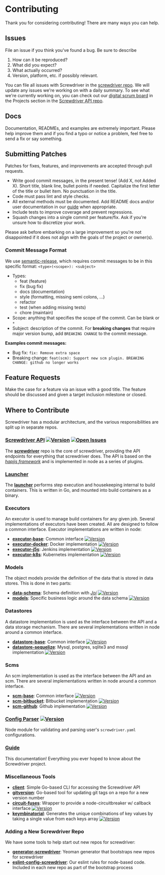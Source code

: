 # Contributing

Thank you for considering contributing! There are many ways you can help.

## Issues

File an issue if you think you've found a bug. Be sure to describe

1. How can it be reproduced?
2. What did you expect?
3. What actually occurred?
4. Version, platform, etc. if possibly relevant.

You can file all issues with Screwdriver in the [screwdriver repo][api-issues-url]. We will update any issues we're working on with a daily summary. To see what we're currently working on, you can check out our [digital scrum board](https://github.com/screwdriver-cd/screwdriver/projects/4) in the Projects section in the [Screwdriver API repo][api-repo].

## Docs

Documentation, READMEs, and examples are extremely important. Please help improve them and if you find a typo or notice a problem, feel free to send a fix or say something.

## Submitting Patches

Patches for fixes, features, and improvements are accepted through pull requests.

* Write good commit messages, in the present tense! (Add X, not Added X). Short title, blank line, bullet points if needed. Capitalize the first letter of the title or bullet item. No punctuation in the title.
* Code must pass lint and style checks.
* All external methods must be documented. Add README docs and/or user documentation in our [guide][guide-repo] when appropriate.
* Include tests to improve coverage and prevent regressions.
* Squash changes into a single commit per feature/fix. Ask if you're unsure how to discretize your work.

Please ask before embarking on a large improvement so you're not disappointed if it does not align with the goals of the project or owner(s).

### Commit Message Format

We use [semantic-release](https://www.npmjs.com/package/semantic-release), which requires commit messages to be in this specific format: `<type>(<scope>): <subject>`

* Types:
  * feat (feature)
  * fix (bug fix)
  * docs (documentation)
  * style (formatting, missing semi colons, …)
  * refactor
  * test (when adding missing tests)
  * chore (maintain)
* Scope: anything that specifies the scope of the commit. Can be blank or `*`
* Subject: description of the commit. For **breaking changes** that require major version bump, add `BREAKING CHANGE` to the commit message.

**Examples commit messages:**
* Bug fix: `fix: Remove extra space`
* Breaking change: `feat(scm): Support new scm plugin. BREAKING CHANGE: github no longer works`

## Feature Requests

Make the case for a feature via an issue with a good title. The feature should be discussed and given a target inclusion milestone or closed.

## Where to Contribute

Screwdriver has a modular architecture, and the various responsibilities are split up in separate repos.

### [Screwdriver API][api-repo] [![Version][api-npm-image]][api-npm-url] [![Open Issues][api-issues-image]][api-issues-url]
The **[screwdriver][api-repo]** repo is the core of screwdriver, providing the API endpoints for everything that screwdriver does. The API is based on the *[hapijs framework](http://hapijs.com/)* and is implemented in node as a series of plugins.

### [Launcher][launcher-repo]

The **[launcher][launcher-repo]** performs step execution and housekeeping internal to build containers. This is written in Go, and mounted into build containers as a binary.

### Executors

An executor is used to manage build containers for any given job. Several implementations of executors have been created. All are designed to follow a common interface. Executor implementations are written in node:

* **[executor-base][executor-base-repo]**: Common interface [![Version][executor-base-npm-image]][executor-base-npm-url]
* **[executor-docker][executor-docker-repo]**: Docker implementation [![Version][executor-docker-npm-image]][executor-docker-npm-url]
* **[executor-j5s](https://github.com/screwdriver-cd/executor-j5s)**: Jenkins implementation [![Version][executor-j5s-npm-image]][executor-j5s-npm-url]
* **[executor-k8s][executor-k8s-repo]**: Kubernetes implementation [![Version][executor-k8s-npm-image]][executor-k8s-npm-url]

### Models

The object models provide the definition of the data that is stored in data stores. This is done in two parts:

* **[data-schema][dataschema-repo]**: Schema definition with *[Joi](https://www.npmjs.com/package/joi)* [![Version][dataschema-npm-image]][dataschema-npm-url]
* **[models][models-repo]**: Specific business logic around the data schema [![Version][models-npm-image]][models-npm-url]

### Datastores

A datastore implementation is used as the interface between the API and a data storage mechanism. There are several implementations written in node around a common interface.

* **[datastore-base][datastore-base-repo]**: Common interface [![Version][datastore-base-npm-image]][datastore-base-npm-url]
* **[datastore-sequelize][datastore-sequelize-repo]**: Mysql, postgres, sqlite3 and mssql implementation [![Version][datastore-sequelize-npm-image]][datastore-sequelize-npm-url]

### Scms

An scm implementation is used as the interface between the API and an scm. There are several implementations written in node around a common interface.

* **[scm-base][scm-base-repo]**: Common interface [![Version][scm-base-npm-image]][scm-base-npm-url]
* **[scm-bitbucket][scm-bitbucket-repo]**: Bitbucket implementation [![Version][scm-bitbucket-npm-image]][scm-bitbucket-npm-url]
* **[scm-github][scm-github-repo]**: Github implementation [![Version][scm-github-npm-image]][scm-github-npm-url]

### [Config Parser][config-parser-repo] [![Version][config-parser-npm-image]][config-parser-npm-url]

Node module for validating and parsing user's `screwdriver.yaml` configurations.

### [Guide][guide-repo]

This documentation! Everything you ever hoped to know about the Screwdriver project.

### Miscellaneous Tools

* **[client][client-repo]**: Simple Go-based CLI for accessing the Screwdriver API
* **[gitversion][gitversion-repo]**: Go-based tool for updating git tags on a repo for a new version number
* **[circuit-fuses][circuit-fuses-repo]**: Wrapper to provide a node-circuitbreaker w/ callback interface [![Version][circuit-fuses-npm-image]][circuit-fuses-npm-url]
* **[keymbinatorial][keymbinatorial-repo]**: Generates the unique combinations of key values by taking a single value from each keys array [![Version][keymbinatorial-npm-image]][keymbinatorial-npm-url]

### Adding a New Screwdriver Repo

We have some tools to help start out new repos for screwdriver:

* **[generator-screwdriver](https://github.com/screwdriver-cd/generator-screwdriver)**: Yeoman generator that bootstraps new repos for screwdriver
* **[eslint-config-screwdriver](https://github.com/screwdriver-cd/eslint-config-screwdriver)**: Our eslint rules for node-based code. Included in each new repo as part of the bootstrap process

[api-repo]: https://github.com/screwdriver-cd/screwdriver
[api-npm-image]: https://img.shields.io/npm/v/screwdriver-api.svg
[api-npm-url]: https://npmjs.org/package/screwdriver-api
[api-issues-image]: https://img.shields.io/github/issues/screwdriver-cd/screwdriver.svg
[api-issues-url]: https://github.com/screwdriver-cd/screwdriver/issues

[launcher-repo]: https://github.com/screwdriver-cd/launcher

[executor-base-repo]: https://github.com/screwdriver-cd/executor-base
[executor-base-npm-image]: https://img.shields.io/npm/v/screwdriver-executor-base.svg
[executor-base-npm-url]: https://npmjs.org/package/screwdriver-executor-base

[executor-docker-repo]: https://github.com/screwdriver-cd/executor-docker
[executor-docker-npm-image]: https://img.shields.io/npm/v/screwdriver-executor-docker.svg
[executor-docker-npm-url]: https://npmjs.org/package/screwdriver-executor-docker

[executor-j5s-repo]: https://github.com/screwdriver-cd/executor-j5s
[executor-j5s-npm-image]: https://img.shields.io/npm/v/screwdriver-executor-j5s.svg
[executor-j5s-npm-url]: https://npmjs.org/package/screwdriver-executor-j5s

[executor-k8s-repo]: https://github.com/screwdriver-cd/executor-k8s
[executor-k8s-npm-image]: https://img.shields.io/npm/v/screwdriver-executor-k8s.svg
[executor-k8s-npm-url]: https://npmjs.org/package/screwdriver-executor-k8s
[dataschema-repo]: https://github.com/screwdriver-cd/data-schema
[dataschema-npm-image]: https://img.shields.io/npm/v/screwdriver-data-schema.svg
[dataschema-npm-url]: https://npmjs.org/package/screwdriver-data-schema

[models-repo]: https://github.com/screwdriver-cd/models
[models-npm-image]: https://img.shields.io/npm/v/screwdriver-models.svg
[models-npm-url]: https://npmjs.org/package/screwdriver-models

[datastore-base-repo]: https://github.com/screwdriver-cd/datastore-base
[datastore-base-npm-image]: https://img.shields.io/npm/v/screwdriver-datastore-base.svg
[datastore-base-npm-url]: https://npmjs.org/package/screwdriver-datastore-base

[datastore-sequelize-repo]: https://github.com/screwdriver-cd/datastore-sequelize
[datastore-sequelize-npm-image]: https://img.shields.io/npm/v/screwdriver-datastore-sequelize.svg
[datastore-sequelize-npm-url]: https://npmjs.org/package/screwdriver-datastore-sequelize

[scm-base-repo]: https://github.com/screwdriver-cd/scm-base
[scm-base-npm-image]: https://img.shields.io/npm/v/screwdriver-scm-base.svg
[scm-base-npm-url]: https://npmjs.org/package/screwdriver-scm-base

[scm-bitbucket-repo]: https://github.com/screwdriver-cd/scm-bitbucket
[scm-bitbucket-npm-image]: https://img.shields.io/npm/v/screwdriver-scm-bitbucket.svg
[scm-bitbucket-npm-url]: https://npmjs.org/package/screwdriver-scm-bitbucket

[scm-github-repo]: https://github.com/screwdriver-cd/scm-github
[scm-github-npm-image]: https://img.shields.io/npm/v/screwdriver-scm-github.svg
[scm-github-npm-url]: https://npmjs.org/package/screwdriver-scm-github

[config-parser-repo]: https://github.com/screwdriver-cd/config-parser
[config-parser-npm-image]: https://img.shields.io/npm/v/screwdriver-config-parser.svg
[config-parser-npm-url]: https://npmjs.org/package/screwdriver-config-parser

[guide-repo]: https://github.com/screwdriver-cd/guide

[client-repo]: https://github.com/screwdriver-cd/client

[job-tools-repo]: https://github.com/screwdriver-cd/job-tools

[gitversion-repo]: https://github.com/screwdriver-cd/gitversion

[circuit-fuses-repo]: https://github.com/screwdriver-cd/circuit-fuses
[circuit-fuses-npm-image]: https://img.shields.io/npm/v/circuit-fuses.svg
[circuit-fuses-npm-url]: https://npmjs.org/package/circuit-fuses

[keymbinatorial-repo]: https://github.com/screwdriver-cd/keymbinatorial
[keymbinatorial-npm-image]: https://img.shields.io/npm/v/keymbinatorial.svg
[keymbinatorial-npm-url]: https://npmjs.org/package/keymbinatorial
